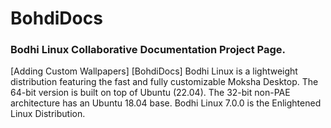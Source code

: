 # BohdiDocs
### Bodhi Linux Collaborative Documentation Project Page.



[Adding Custom Wallpapers]
	[BohdiDocs]
Bodhi Linux is a lightweight distribution featuring the fast and fully customizable Moksha Desktop. The 64-bit version is built on top of Ubuntu (22.04). The 32-bit non-PAE architecture has an Ubuntu 18.04 base. Bodhi Linux 7.0.0 is the Enlightened Linux Distribution.


